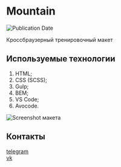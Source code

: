 # Mountain
![Publication Date](https://img.shields.io/static/v1?label=Release%20Date&message=30.07.2019&color=brightgreen&style=flat-square)

Кроссбраузерный тренировочный макет

## Используемые технологии
1. HTML;
2. CSS (SCSS);
3. Gulp;
4. BEM;
5. VS Code;
6. Avocode.

![Screenshot макета](https://github.com/Holiden/Mountain/blob/master/source/images/screenshot.png)

## Контакты
[telegram](https://t.me/holiden)  
[vk](https://vk.com/holiden)

